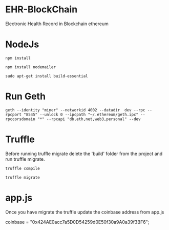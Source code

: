 # EHR-BlockChain
Electronic Health Record in Blockchain ethereum

# NodeJs

`npm install`

`npm install nodemailer`

`sudo apt-get install build-essential`

# Run Geth

`geth --identity "miner" --networkid 4002 --datadir  dev --rpc --rpcport "8545" --unlock 0 --ipcpath "~/.ethereum/geth.ipc" --rpccorsdomain "*" --rpcapi "db,eth,net,web3,personal" --dev`

# Truffle

Before running truffle migrate delete the 'build' folder from the project and run truffle migrate.


`truffle compile`

`truffle migrate`

# app.js
Once you have migrate the truffle update the coinbase address from app.js

coinbase = "0x424AE0acc7a5D0D54259d0E50f30a9A0a39f3BF6";
